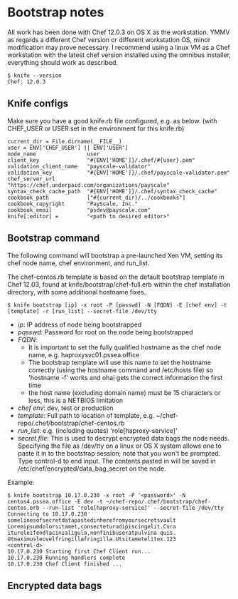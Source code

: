 # Bootstrap notes

All work has been done with Chef 12.0.3 on OS X as the workstation. YMMV as regards a
different Chef version or different workstation OS, minor modification may prove necessary.
I recommend using a linux VM as a Chef workstation with the latest chef version installed
using the omnibus installer, everything should work as described.

```
$ knife --version
Chef: 12.0.3
```

## Knife configs
Make sure you have a good knife.rb file configured, e.g. as below.
(with CHEF_USER or USER set in the environment for this knife.rb)
```
current_dir = File.dirname(__FILE__)
user = ENV['CHEF_USER'] || ENV['USER']
node_name                user
client_key               "#{ENV['HOME']}/.chef/#{user}.pem"
validation_client_name   "payscale-validator"
validation_key           "#{ENV['HOME']}/.chef/payscale-validator.pem"
chef_server_url          "https://chef.underpaid.com/organizations/payscale"
syntax_check_cache_path  "#{ENV['HOME']}/.chef/syntax_check_cache"
cookbook_path            ["#{current_dir}/../cookbooks"]
cookbook_copyright       "PayScale, Inc."
cookbook_email           "psdev@payscale.com"
knife[:editor] =         "<path to desired editor>"
```
## Bootstrap command
The following command will bootstrap a pre-launched Xen VM, setting its chef node name, 
chef environment, and run_list. 

The chef-centos.rb template is based on the default bootstrap template in Chef 12.03,
found at knife/bootstrap/chef-full.erb within the chef installation directory, with some 
additional hostname fixes.

```
$ knife bootstrap [ip] -x root -P [passwd] -N [FQDN] -E [chef env] -t [template] -r [run_list] --secret-file /dev/tty
```

- _ip_:       IP address of node being bootstrapped
- _passwd_:   Password for root on the node being bootstrapped
- _FQDN_:   
  * It is important to set the fully qualified hostname as the chef node name, e.g.  haproxysvc01.pssea.office
  * The bootstrap template will use this name to set the hostname correctly (using the hostname 
  command and /etc/hosts file) so 'hostname -f' works and ohai gets the correct information the 
  first time
  * the host name (excluding domain name) must be 15 characters or less, this is a NETBIOS limitation
- _chef env_: dev, test or production
- _template_: Full path to location of template, e.g. ~/chef-repo/.chef/bootstrap/chef-centos.rb
- _run_list_: e.g. (including quotes) 'role[haproxy-service]'
- _secret file_: This is used to decrypt encrypted data bags the node needs. Specifying the file as /dev/tty on a linux or OS X system allows one to paste it in to the bootstrap session; note that you won't be prompted. Type control-d to end input. The contents pasted in will be saved in /etc/chef/encrypted/data_bag_secret on the node.

Example:
```
$ knife bootstrap 10.17.0.230 -x root -P '<password>' -N centos4.pssea.office -E dev -t ~/chef-repo/.chef/bootstrap/chef-centos.erb --run-list 'role[haproxy-service]' --secret-file /dev/tty
Connecting to 10.17.0.230
somelinesofsecretdatapastedinherefromyoursecretsvault
Loremipsumdolorsitamet,consecteturadipiscingelit.Cura
itureleifendlacinialigula,nonfinibuseratpulvina quis.
Utmaximusleovelfringillafringilla.Utsitametelitex.123
<control-d>
10.17.0.230 Starting first Chef Client run...
10.17.0.230 Running handlers complete
10.17.0.230 Chef Client finished ...
```

Encrypted data bags
-------------------


